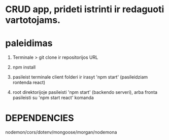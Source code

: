 # CRUD app, prideti istrinti ir redaguoti vartotojams.

# paleidimas

1. Terminale > git clone ir repositorijos URL
2. npm install

3. pasileist terminale client folderi ir irasyt 'npm start' (pasileidziam rontenda react)

4. root direktorijoje pasileisti 'npm start' (backendo serveri), arba fronta pasileisti su 'npm start react' komanda

# DEPENDENCIES

nodemon/cors/dotenv/mongoose/morgan/nodemona
